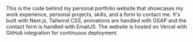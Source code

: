 This is the code behind my personal portfolio website that showcases my work experience, personal projects, skills, and a form to contact me. 
It's built with Next.js, Tailwind CSS, animations are handled with GSAP and the contact form is handled with EmailJS. 
The website is hosted on Vercel with GitHub integration for continuous deployment.
